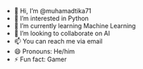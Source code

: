 - 👋 Hi, I’m @muhamadtika71
- 👀 I’m interested in Python
- 🌱 I’m currently learning Machine Learning
- 💞️ I’m looking to collaborate on AI
- 📫 You can reach me via email
- 😄 Pronouns: He/him
- ⚡ Fun fact: Gamer

<!---
muhamadtika71/muhamadtika71 is a ✨ special ✨ repository because its `README.md` (this file) appears on your GitHub profile.
You can click the Preview link to take a look at your changes.
--->
